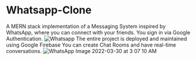 # Whatsapp-Clone
A MERN stack implementation of a Messaging System inspired by WhatsApp, where you can connect with your friends.
You sign in via Google Authentication.
![Whatsapp](https://user-images.githubusercontent.com/65443149/151835583-132ccede-2019-4cba-8e21-21fcb5266321.png)
The entire project is deployed and maintained using Google Firebase
You can create Chat Rooms and have real-time conversations.
![WhatsApp Image 2022-03-30 at 3 07 10 AM](https://user-images.githubusercontent.com/65443149/163035190-832407f4-a424-45dd-8c11-0f93c8cd00cf.jpeg)



